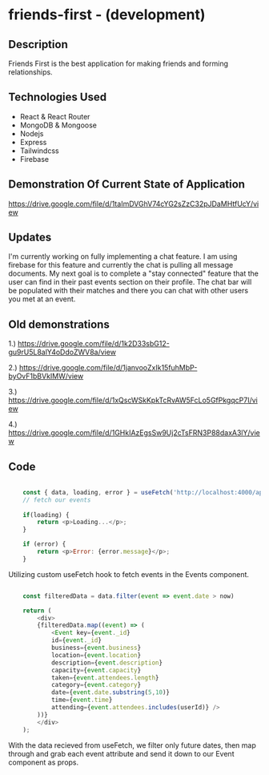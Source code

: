 # friends-first - (development)

## Description
Friends First is the best application for making friends and forming 
relationships.
 

## Technologies Used

* React & React Router
* MongoDB & Mongoose
* Nodejs
* Express
* Tailwindcss
* Firebase

## Demonstration Of Current State of Application
https://drive.google.com/file/d/1taImDVGhV74cYG2sZzC32pJDaMHtfUcY/view

## Updates 
I'm currently working on fully implementing a chat feature.  I am using firebase for this feature
and currently the chat is pulling all message documents.  My next goal is to complete a "stay connected" feature that the user can find in their past events section on their profile.  The chat
bar will be populated with their matches and there you can chat with other users you met at an event.


## Old demonstrations

1.)
https://drive.google.com/file/d/1k2D33sbG12-gu9rU5L8alY4oDdoZWV8a/view

2.)
https://drive.google.com/file/d/1janvooZxIk15fuhMbP-byOvF1bBVkIMW/view

3.)
https://drive.google.com/file/d/1xQscWSkKpkTcRvAW5FcLo5GfPkgqcP7I/view

4.)
https://drive.google.com/file/d/1GHkIAzEgsSw9Uj2cTsFRN3P88daxA3lY/view

## Code

```JavaScript
    
    const { data, loading, error } = useFetch('http://localhost:4000/api/events');
    // fetch our events
    
    if(loading) {
        return <p>Loading...</p>;
    }

    if (error) {
        return <p>Error: {error.message}</p>;
    }

```
Utilizing custom useFetch hook to fetch events in the Events component.

```JavaScript

    const filteredData = data.filter(event => event.date > now)

    return (
        <div>
        {filteredData.map((event) => (
            <Event key={event._id}
            id={event._id} 
            business={event.business}
            location={event.location}
            description={event.description}
            capacity={event.capacity}
            taken={event.attendees.length}
            category={event.category}
            date={event.date.substring(5,10)}
            time={event.time}
            attending={event.attendees.includes(userId)} />
        ))}
        </div>
    );
```
With the data recieved from useFetch, we filter only
future dates, then map through and grab each event attribute
and send it down to our Event component as props.


